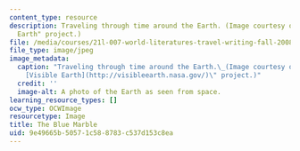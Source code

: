 ```yaml
---
content_type: resource
description: Traveling through time around the Earth. (Image courtesy of NASA's "Visible
  Earth" project.)
file: /media/courses/21l-007-world-literatures-travel-writing-fall-2008/9e49665b50571c588783c537d153c8ea_21l-007f08.jpg
file_type: image/jpeg
image_metadata:
  caption: "Traveling through time around the Earth.\_(Image courtesy of NASA's \"\
    [Visible Earth](http://visibleearth.nasa.gov/)\" project.)"
  credit: ''
  image-alt: A photo of the Earth as seen from space.
learning_resource_types: []
ocw_type: OCWImage
resourcetype: Image
title: The Blue Marble
uid: 9e49665b-5057-1c58-8783-c537d153c8ea
---
```

